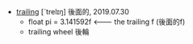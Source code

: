 - [trailing](https://tw.dictionary.search.yahoo.com/search?p=trailing) [ˋtrelɪŋ] 後面的, 2019.07.30
  - float pi = 3.141592f <--- the trailing f (後面的f)
  - trailing wheel 後輪
